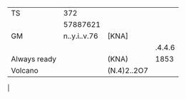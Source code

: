 |               |               |               |            |
|---------------|---------------|---------------|------------|
| TS            | 372           |               |
|               | 57887621      |               |
| GM            | n..y.i..v.76  |  [KNA]        | 
|               |               |               | .4.4.6
| Always ready  |               |  (KNA)        | 1853        | 678192
| Volcano       |               |  (N.4)2..2O7  |   
|

